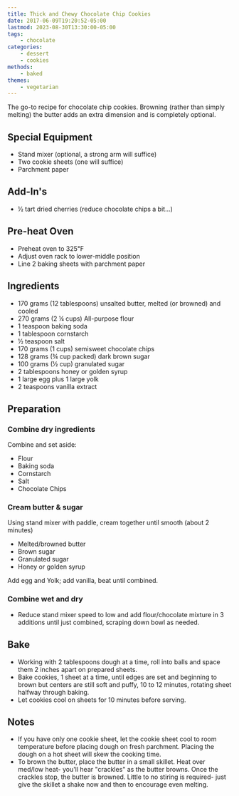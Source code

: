 ```yaml
---
title: Thick and Chewy Chocolate Chip Cookies
date: 2017-06-09T19:20:52-05:00
lastmod: 2023-08-30T13:30:00-05:00
tags:
    - chocolate
categories: 
    - dessert
    - cookies
methods:
    - baked
themes:
    - vegetarian
---
```

The go-to recipe for chocolate chip cookies. Browning (rather than simply melting) the butter adds an extra dimension and is completely optional.

## Special Equipment

-   Stand mixer (optional, a strong arm will suffice)
-   Two cookie sheets (one will suffice)
-   Parchment paper

## Add-In's

-   ½ tart dried cherries (reduce chocolate chips a bit...)

## Pre-heat Oven

-   Preheat oven to 325℉
-   Adjust oven rack to lower-middle position
-   Line 2 baking sheets with parchment paper

## Ingredients

- 170 grams (12 tablespoons) unsalted butter, melted (or browned) and cooled
- 270 grams (2 ¼ cups) All-purpose flour
- 1 teaspoon baking soda
- 1 tablespoon cornstarch
- ½ teaspoon salt
- 170 grams (1 cups) semisweet chocolate chips
- 128 grams (¾ cup packed) dark brown sugar
- 100 grams (½ cup) granulated sugar
- 2 tablespoons honey or golden syrup
- 1 large egg plus 1 large yolk
- 2 teaspoons vanilla extract

## Preparation

### Combine dry ingredients

Combine and set aside:

- Flour
- Baking soda
- Cornstarch
- Salt
- Chocolate Chips

### Cream butter & sugar

Using stand mixer with paddle, cream together until smooth (about 2 minutes)

- Melted/browned butter
- Brown sugar
- Granulated sugar
- Honey or golden syrup

Add egg and Yolk; add vanilla, beat until combined.

### Combine wet and dry

-   Reduce stand mixer speed to low and add flour/chocolate mixture in 3 additions until just combined, scraping down bowl as needed. 

## Bake

-   Working with 2 tablespoons dough at a time, roll into balls and space them 2 inches apart on prepared sheets. 
-   Bake cookies, 1 sheet at a time, until edges are set and beginning to brown but centers are still soft and puffy, 10 to 12 minutes, rotating sheet halfway through baking. 
-   Let cookies cool on sheets for 10 minutes before serving.

## Notes

- If you have only one cookie sheet, let the cookie sheet cool to room temperature before placing dough on fresh parchment. Placing the dough on a hot sheet will skew the cooking time.
- To brown the butter, place the butter in a small skillet. Heat over med/low heat- you'll hear "crackles" as the butter browns. Once the crackles stop, the butter is browned. Little to no stiring is required- just give the skillet a shake now and then to encourage even melting.
